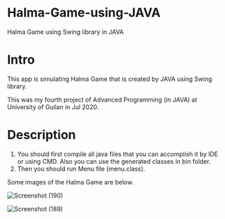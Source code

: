 # Halma-Game-using-JAVA
Halma Game using Swing library in JAVA

# Intro
This app is simulating Halma Game that is created by JAVA using Swing library.    
     
This was my fourth project of Advanced Programming (in JAVA) at University of Guilan in Jul 2020.

# Description
1. You should first compile all java files that you can accomplish it by IDE or using CMD. Also you can use the generated classes in bin folder.  
2. Then you should run Menu file (menu.class).    
    
    
           
Some images of the Halma Game are below.    
    
![Screenshot (190)](https://user-images.githubusercontent.com/62298323/178367793-6aeca3d9-89bf-4b4f-b078-55fdf3bca3c6.png)
      
![Screenshot (189)](https://user-images.githubusercontent.com/62298323/178367803-6a43b99d-df0e-4046-895f-7aa7d27cbc98.png)
